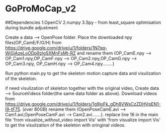 # GoProMoCap_v2

##Dependencies
1.OpenCV
2.numpy
3.Spy - from least_square optimisation during bundle adjustment



Create a data --> OpenPose folder. Place the downloaded npy files(OP_CamE/F/G/H) from https://drive.google.com/drive/u/1/folders/1N7qq-WiGjAzeLoODp9zlgSXMnFsMt-RZ and rename them (OP_CamE.npy --> OP_Cam1.npy,OP_CamF.npy --> OP_Cam2.npy,OP_CamG.npy --> OP_Cam3.npy, OP_CamH.npy --> OP_Cam4.npy........)



Run python main.py to get the skeleton motion capture data and visulization of the skeleton.



if need visulization of skeleton together with the original video, Create data --> SourceVideos folder(the same data folder as above). Download videos from https://drive.google.com/drive/u/1/folders/1g9joFk_gDh8VWsCzZDHVpEN1-I9-tF75. (over 80GB)  rename them (OpenPoseCamE.avi --> Cam1.avi,OpenPoseCamF.avi --> Cam2.avi.......).
replace line 16 in the main file 'from visualize_without_video import Vis' with 'from visualize import Vis' to get the visulization of the skeleton with oringinal videos.
